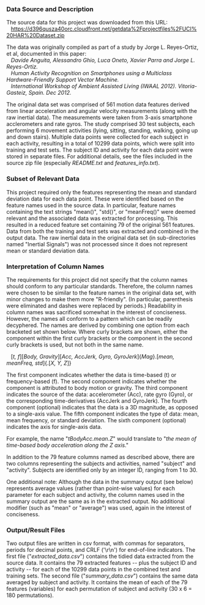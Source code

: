 ### Data Source and Description

The source data for this project was downloaded from this URL:  
&nbsp;&nbsp;&nbsp;<https://d396qusza40orc.cloudfront.net/getdata%2Fprojectfiles%2FUCI%20HAR%20Dataset.zip>

The data was originally compiled as part of a study by Jorge L. Reyes-Ortiz, et al, documented in this paper:  
&nbsp;&nbsp;&nbsp;*Davide Anguita, Alessandro Ghio, Luca Oneto, Xavier Parra and Jorge L. Reyes-Ortiz.*   
&nbsp;&nbsp;&nbsp;*Human Activity Recognition on Smartphones using a Multiclass Hardware-Friendly Support Vector Machine.*   
&nbsp;&nbsp;&nbsp;*International Workshop of Ambient Assisted Living (IWAAL 2012). Vitoria-Gasteiz, Spain. Dec 2012.*   

The original data set was comprised of 561 motion data features derived from linear acceleration and angular velocity measurements (along with the raw inertial data). The measurements were taken from 3-axis smartphone acclerometers and rate gyros. The study comprised 30 test subjects, each performing 6 movement activities (lying, sitting, standing, walking, going up and down stairs). Multiple data points were collected for each subject in each activity, resulting in a total of 10299 data points, which were split into training and test sets. The subject ID and activity for each data point were stored in separate files. For additional details, see the files included in the source zip file (especially *README.txt* and *features_info.txt*).


### Subset of Relevant Data

This project required only the features representing the mean and standard deviation data for each data point. These were identified based on the feature names used in the source data. In particular, feature names containing the text strings "mean()", "std()", or "meanFreq()" were deemed relevant and the associated data was extracted for processing. This resulted in a reduced feature set containing 79 of the original 561 features. Data from both the training and test sets was extracted and combined in the output data. The raw inertial data in the original data set (in sub-directories named "Inertial Signals") was not processed since it does not represent mean or standard deviation data. 


### Interpretation of Column Names

The requirements for this project did not specify that the column names should conform to any particular standards. Therefore, the column names were chosen to be similar to the feature names in the original data set, with minor changes to make them more "R-friendly". (In particular, parenthesis were eliminated and dashes were replaced by periods.) Readability in column names was sacrificed somewhat in the interest of conciseness. However, the names all conform to a pattern which can be readily decyphered. The names are derived by combining one option from each bracketed set shown below. Where curly brackets are shown, either the component within the first curly brackets or the component in the second curly brackets is used, but not both in the same name.

&nbsp;&nbsp;&nbsp;[*t, f*][*Body, Gravity*][*Acc, AccJerk, Gyro, GyroJerk*]{*Mag*}.[*mean, meanFreq, std*]{.[*X, Y, Z*]}

The first component indicates whether the data is time-based (t) or frequency-based (f). The second component indicates whether the component is attributed to body motion or gravity. The third component indicates the source of the data: accelerometer (Acc), rate gyro (Gyro), or the corresponding time-derivatives (AccJerk and GyroJerk). The fourth component (optional) indicates that the data is a 3D magnitude, as opposed to a single-axis value. The fifth component indicates the type of data: mean, mean frequency, or standard deviation. The sixth component (optional) indicates the axis for single-axis data.

For example, the name "*tBodyAcc.mean.Z*" would translate to "*the mean of time-based body acceleration along the Z axis*."

In addition to the 79 feature columns named as described above, there are two columns representing the subjects and activities, named "subject" and "activity". Subjects are identified only by an integer ID, ranging from 1 to 30. 

One additional note: Although the data in the summary output (see below) represents average values (rather than point-wise values) for each parameter for each subject and activity, the column names used in the summary output are the same as in the extracted output. No additional modifier (such as "mean" or "average") was used, again in the interest of conciseness. 


### Output/Result Files

Two output files are written in csv format, with commas for separators, periods for decimal points, and CRLF ('\r\n') for end-of-line indicators. The first file ("*extracted_data.csv*") contains the tidied data extracted from the source data. It contains the 79 extracted features -- plus the subject ID and activity -- for each of the 10299 data points in the combined test and training sets. The second file ("*summary_data.csv*") contains the same data averaged by subject and activity. It contains the mean of each of the 79 features (variables) for each permutation of subject and activity (30 x 6 = 180 permutations). 

